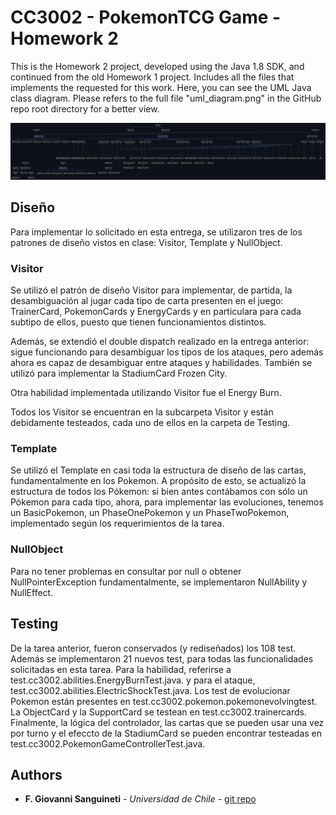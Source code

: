 # CC3002 - PokemonTCG Game - Homework 2

This is the Homework 2 project, developed using the Java 1.8 SDK, and continued from the old Homework 1 project.
Includes all the files that implements the requested for this work. Here, you can see the UML Java class diagram.
Please refers to the full file "uml_diagram.png" in the GitHub repo root directory for a better view.

![Alt text](uml_diagram.jpg "UML")

## Diseño

Para implementar lo solicitado en esta entrega, se utilizaron tres de los patrones de diseño vistos en clase:
Visitor, Template y NullObject.

### Visitor

Se utilizó el patrón de diseño Visitor para implementar, de partida, la desambiguación al jugar cada tipo de carta presenten en el juego:
TrainerCard, PokemonCards y EnergyCards y en particulara para cada subtipo de ellos, puesto que tienen funcionamientos distintos.

Además, se extendió el double dispatch realizado en la entrega anterior: sigue funcionando para desambiguar los tipos de los ataques, 
pero además ahora es capaz de desambiguar entre ataques y habilidades. También se utilizó para implementar la StadiumCard Frozen City.

Otra habilidad implementada utilizando Visitor fue el Energy Burn.

Todos los Visitor se encuentran en la subcarpeta Visitor y están debidamente testeados, cada uno de ellos en la carpeta de Testing.

### Template

Se utilizó el Template en casi toda la estructura de diseño de las cartas, fundamentalmente en los Pokemon.
A propósito de esto, se actualizó la estructura de todos los Pókemon: si bien antes contábamos con sólo un Pókemon para cada tipo,
ahora, para implementar las evoluciones, tenemos un BasicPokemon, un PhaseOnePokemon y un PhaseTwoPokemon, implementado según los requerimientos de la tarea.

### NullObject

Para no tener problemas en consultar por null o obtener  NullPointerException fundamentalmente, se implementaron NullAbility y NullEffect.



## Testing

De la tarea anterior, fueron conservados (y rediseñados) los 108 test. Además se implementaron 
21 nuevos test, para todas las funcionalidades solicitadas en esta tarea. Para la habilidad, referirse a test.cc3002.abilities.EnergyBurnTest.java.
y para el ataque, test.cc3002.abilities.ElectricShockTest.java. Los test de evolucionar Pokemon están presentes en test.cc3002.pokemon.pokemonevolvingtest.
La ObjectCard y la SupportCard se testean en test.cc3002.trainercards. Finalmente, la lógica del controlador, las cartas que se pueden usar una vez por turno
y el efeccto de la StadiumCard se pueden encontrar testeadas en test.cc3002.PokemonGameControllerTest.java.

## Authors

* **F. Giovanni Sanguineti** - *Universidad de Chile* - [git repo](https://github.com/fgsanguineti/)



